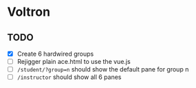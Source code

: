# Voltron

## TODO

- [x] Create 6 hardwired groups
- [ ] Rejigger plain ace.html to use the vue.js
- [ ] `/student/?group=n` should show the default pane for group n
- [ ] `/instructor` should show all 6 panes